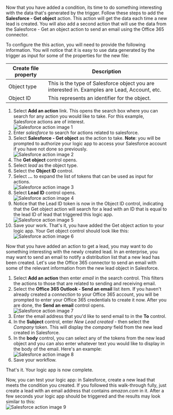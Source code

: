 Now that you have added a condition, its time to do something interesting with the data that's generated by the trigger. Follow these steps to add the **Salesforce - Get object** action. This action will get the data each time a new lead is created. You will also add a second action that will use the data from the Salesforce - Get an object action to send an email using the Office 365 connector.  

To configure the this action, you will need to provide the following information. You will notice that it is easy to use data generated by the trigger as input for some of the properties for the new file:

| Create file property | Description |
| --- | --- |
| Object type |This is the type of Salesforce object you are interested in. Examples are Lead, Account, etc. |
| Object ID |This represents an identifier for the object. |

1. Select **Add an action** link. This opens the search box where you can search for any action you would like to take. For this example, Salesforce actions are of interest.      
   ![Salesforce action image 1](./media/connectors-create-api-salesforce/action-1.png)  
2. Enter *salesforce* to search for actions related to salesforce.
3. Select **Salesforce - Get object** as the action to take.   **Note**: you will be prompted to authorize your logic app to access your Salesforce account if you have not done so previously.    
   ![Salesforce action image 2](./media/connectors-create-api-salesforce/action-2.png)    
4. The **Get object** control opens.  
5. Select *lead* as the object type.
6. Select the **Object ID** control.
7. Select **...** to expand the list of tokens that can be used as input for actions.       
   ![Salesforce action image 3](./media/connectors-create-api-salesforce/action-3.png)    
8. Select **Lead ID** control opens.   
   ![Salesforce action image 4](./media/connectors-create-api-salesforce/action-4.png)     
9. Notice that the Lead ID token is now in the Object ID control, indicating that the Get object action will search for a lead with an ID that is equal to the lead ID of lead that triggered this logic app.  
   ![Salesforce action image 5](./media/connectors-create-api-salesforce/action-5.png)  
10. Save your work. That's it, you have added the Get object action to your logic app. Your Get object control should look like this:    
    ![Salesforce action image 6](./media/connectors-create-api-salesforce/action-6.png)  

Now that you have added an action to get a lead, you may want to do something interesting with the newly created lead. In an enterprise, you may want to send an email to notify a distribution list that a new lead has been created. Let's use the Office 365 connector to send an email with some of the relevant information from the new lead object in Salesforce.  

1. Select **Add an action** then enter *email* in the search control. This filters the actions to those that are related to sending and receiving email.  
2. Select the **Office 365 Outlook - Send an email** list item. If you haven't already created a *connection* to your Office 365 account, you will be prompted to enter your Office 365 credentials to create it now. After you are done, the **Send an email** control opens.        
   ![Salesforce action image 7](./media/connectors-create-api-salesforce/action-7.png)  
3. Enter the email address that you'd like to send email to in the **To** control.
4. In the **Subject** control, enter *New Lead created* - then select the *Company* token. This will display the *company* field from the new lead created in Salesforce.  
5. In the **body** control, you can select any of the tokens from the new lead object and you can also enter whatever text you would like to display in the body of the email. Here's an example:  
   ![Salesforce action image 8](./media/connectors-create-api-salesforce/action-8.png)   
6. Save your workflow.  

That's it. Your logic app is now complete.  

Now, you can test your logic app: in Salesforce, create a new lead that meets the condition you created.  If you followed this walk-through fully, just create a lead with an email address that contains *amazon.com* in it. After a few seconds your logic app should be triggered and the results may look similar to this:  
![Salesforce action image 9](./media/connectors-create-api-salesforce/action-9.png)  

